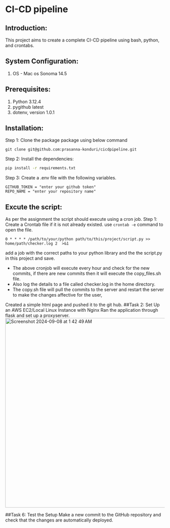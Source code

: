 # CI-CD pipeline
## Introduction:
This project aims to create a complete CI-CD pipeline using bash, python, and crontabs.
## System Configuration:
1. OS - Mac os Sonoma 14.5 

## Prerequisites:
1. Python 3.12.4
2. pygithub latest
3. dotenv, version 1.0.1

## Installation:
Step 1: Clone the package package using below command
```
git clone git@github.com:prasanna-konduri/cicdpipeline.git
```

Step 2: Install the dependencies: 
  ```bash 
  pip install -r requirements.txt 
  ```
Step 3: Create a .env file with the following variables.
  ```
  GITHUB_TOKEN = "enter your github token"
  REPO_NAME = "enter your repository name"
```

## Excute the script:
As per the assignment the script should execute using a cron job.
Step 1:
Create a Crontab file if it is not already existed. use ``crontab -e`` command to open the file.
```
0 * * * * /path/to/your/python path/to/this/project/script.py >> home/path/checker.log 2  >&1
```

 add a job with the correct paths to your python library and the the script.py in this project and save.
- The above cronjob will execute every hour and check for the new commits, if there are new commits then it will execute the copy_files.sh file.
- Also log the details to a file called checker.log in the home directory.
- The copy.sh file will pull the commits to the server and restart the server to make the changes affective for the user, 

  

Created a simple html page and pushed it to the git hub.
##Task 2: Set Up an AWS EC2/Local Linux Instance with Nginx
  Ran the application through flask and set up a proxyserver.
  <img width="600" alt="Screenshot 2024-09-08 at 1 42 49 AM" src="https://github.com/user-attachments/assets/ea94a48d-e43a-4e91-94b2-b386597113de">

##Task 6: Test the Setup 
Make a new commit to the GitHub repository and check that the changes are automatically deployed. 
